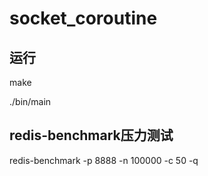 # socket_coroutine
## 运行

make

./bin/main

## redis-benchmark压力测试

redis-benchmark -p 8888 -n 100000 -c 50 -q
